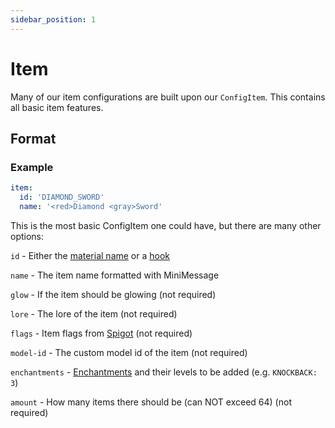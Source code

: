 ```yaml
---
sidebar_position: 1
---
```


# Item
Many of our item configurations are built upon our `ConfigItem`. This contains all basic item features.

## Format
### Example
```yaml
item:
  id: 'DIAMOND_SWORD'
  name: '<red>Diamond <gray>Sword'
  ```
This is the most basic ConfigItem one could have, but there are many other options:

`id` - Either the [material name](https://hub.spigotmc.org/javadocs/spigot/org/bukkit/Material.html) or a [hook](https://docs.hibiscusmc.com/docs/hmcwraps/hooks)

`name` - The item name formatted with MiniMessage

`glow` - If the item should be glowing (not required)

`lore` - The lore of the item (not required)

`flags` - Item flags from [Spigot](https://hub.spigotmc.org/javadocs/spigot/org/bukkit/inventory/ItemFlag.html) (not required)

`model-id` - The custom model id of the item (not required)

`enchantments` - [Enchantments](https://hub.spigotmc.org/javadocs/spigot/org/bukkit/enchantments/Enchantment.html) and their levels to be added (e.g. `KNOCKBACK: 3`)

`amount` - How many items there should be (can NOT exceed 64) (not required)